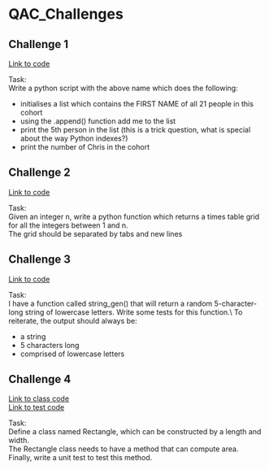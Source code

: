 # QAC_Challenges

## Challenge 1
[Link to code](Challenges/julydevops.py)

Task:\
Write a python script with the above name which does the following:
* initialises a list which contains the FIRST NAME of all 21 people in this cohort
*	using the .append() function add me to the list
*	print the 5th person in the list (this is a trick question, what is special about the way Python indexes?)
*	print the number of Chris in the cohort

## Challenge 2
[Link to code](Challenges/times.py)

Task:\
Given an integer n, write a python function which returns a times table grid for all the integers between 1 and n.\
The grid should be separated by tabs and new lines

## Challenge 3
[Link to code](Challenges/test_string.py)

Task:\
I have a function called string_gen() that will return a random 5-character-long string of lowercase letters. Write some tests for this function.\ 
To reiterate, the output should always be:
* a string
*	5 characters long
*	comprised of lowercase letters

## Challenge 4
[Link to class code](Challenges/21072020/rectangle.py)\
[Link to test code](Challenges/21072020/test_rectangle.py)

Task:\
Define a class named Rectangle, which can be constructed by a length and width.\
The Rectangle class needs to have a method that can compute area.\
Finally, write a unit test to test this method.
